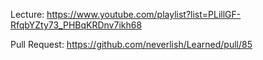 Lecture: https://www.youtube.com/playlist?list=PLillGF-RfqbYZty73_PHBqKRDnv7ikh68

Pull Request: https://github.com/neverlish/Learned/pull/85
